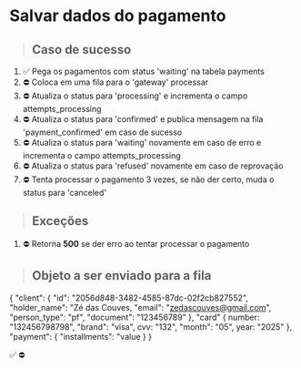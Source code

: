 # Salvar dados do pagamento

> ## Caso de sucesso

1. ✅ Pega os pagamentos com status 'waiting' na tabela payments
2. ⛔ Coloca em uma fila para o 'gateway' processar
3. ⛔ Atualiza o status para 'processing' e incrementa o campo attempts_processing
4. ⛔ Atualiza o status para 'confirmed' e publica mensagem na fila 'payment_confirmed' em caso de sucesso
5. ⛔ Atualiza o status para 'waiting' novamente em caso de erro e incrementa o campo attempts_processing
6. ⛔ Atualiza o status para 'refused' novamente em caso de reprovação
7. ⛔ Tenta processar o pagamento 3 vezes, se não der certo, muda o status para 'canceled'

> ## Exceções
1. ⛔ Retorna **500** se der erro ao tentar processar o pagamento


> ## Objeto a ser enviado para a fila
{
    "client": {
    "id": "2056d848-3482-4585-87dc-02f2cb827552",
    "holder_name": "Zé das Couves,
    "email": "zedascouves@gmail.com",
    "person_type": "pf",
    "document": "123456789"
    },
    "card" {
        number: "132456798798",
        "brand": "visa",
        cvv: "132",
        "month": "05",
        year: "2025"
    },
    "payment": {
        "installments": "value
    }
}

✅
⛔